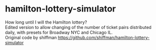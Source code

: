 # hamilton-lottery-simulator
How long until I will the Hamilton lottery?<BR>
Edited version to allow changing of the number of ticket pairs distributed daily, with presets for Broadway NYC and Chicago IL.<BR>
Original code by shiffman https://github.com/shiffman/hamilton-lottery-simulator
